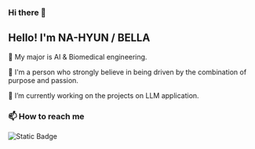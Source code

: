 ### Hi there 👋

## Hello! I'm NA-HYUN / BELLA
🌿 My major is AI & Biomedical engineering.

🌿 I'm a person who strongly believe in being driven by the combination of purpose and passion.

🔭 I’m currently working on the projects on LLM application. 


### 📫 How to reach me
<img alt="Static Badge" src="https://img.shields.io/badge/nhdh0070%40gmail.com-red">
<!--
**nowionlyseedaylight/nowionlyseedaylight** is a ✨ _special_ ✨ repository because its `README.md` (this file) appears on your GitHub profile.

Here are some ideas to get you started:

- 🔭 I’m currently working on ...
- 🌱 I’m currently learning ...
- 👯 I’m looking to collaborate on ...
- 🤔 I’m looking for help with ...
- 💬 Ask me about ...
- 📫 How to reach me: ...
- 😄 Pronouns: ...
- ⚡ Fun fact: ...
-->
